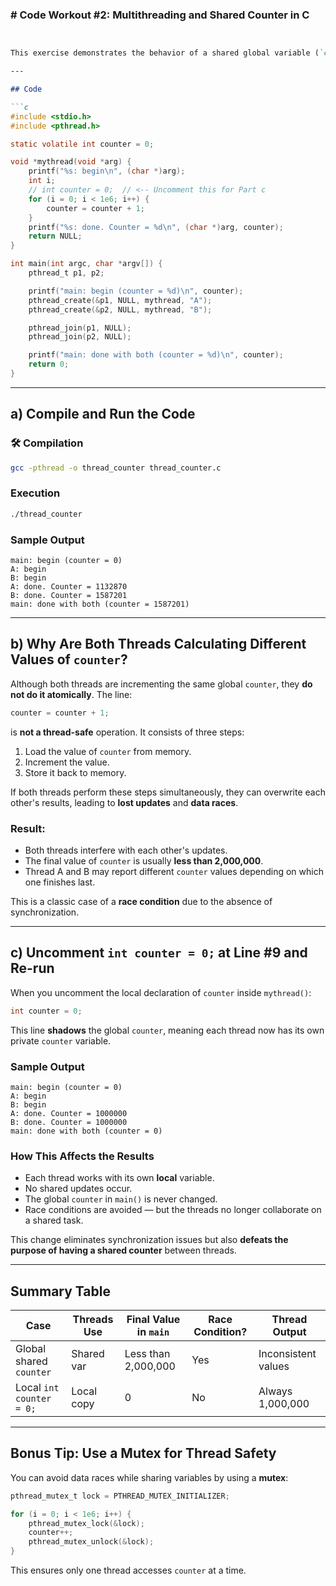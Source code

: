 ### # Code Workout #2: Multithreading and Shared Counter in C
```markdown


This exercise demonstrates the behavior of a shared global variable (`counter`) accessed by multiple threads in a multithreaded C program using `pthread`.

---

## Code

```c
#include <stdio.h>
#include <pthread.h>

static volatile int counter = 0;

void *mythread(void *arg) {
    printf("%s: begin\n", (char *)arg);
    int i;
    // int counter = 0;  // <-- Uncomment this for Part c
    for (i = 0; i < 1e6; i++) {
        counter = counter + 1;
    }
    printf("%s: done. Counter = %d\n", (char *)arg, counter);
    return NULL;
}

int main(int argc, char *argv[]) {
    pthread_t p1, p2;

    printf("main: begin (counter = %d)\n", counter);
    pthread_create(&p1, NULL, mythread, "A");
    pthread_create(&p2, NULL, mythread, "B");

    pthread_join(p1, NULL);
    pthread_join(p2, NULL);

    printf("main: done with both (counter = %d)\n", counter);
    return 0;
}
```

---

## a) Compile and Run the Code

### 🛠️ Compilation
```bash
gcc -pthread -o thread_counter thread_counter.c
```

### Execution
```bash
./thread_counter
```

### Sample Output
```
main: begin (counter = 0)
A: begin
B: begin
A: done. Counter = 1132870
B: done. Counter = 1587201
main: done with both (counter = 1587201)
```

---

## b) Why Are Both Threads Calculating Different Values of `counter`?

Although both threads are incrementing the same global `counter`, they **do not do it atomically**. The line:

```c
counter = counter + 1;
```

is **not a thread-safe** operation. It consists of three steps:
1. Load the value of `counter` from memory.
2. Increment the value.
3. Store it back to memory.

If both threads perform these steps simultaneously, they can overwrite each other's results, leading to **lost updates** and **data races**.

### Result:
- Both threads interfere with each other's updates.
- The final value of `counter` is usually **less than 2,000,000**.
- Thread A and B may report different `counter` values depending on which one finishes last.

This is a classic case of a **race condition** due to the absence of synchronization.

---

## c) Uncomment `int counter = 0;` at Line #9 and Re-run

When you uncomment the local declaration of `counter` inside `mythread()`:

```c
int counter = 0;
```

This line **shadows** the global `counter`, meaning each thread now has its own private `counter` variable.

### Sample Output
```
main: begin (counter = 0)
A: begin
B: begin
A: done. Counter = 1000000
B: done. Counter = 1000000
main: done with both (counter = 0)
```

### How This Affects the Results

- Each thread works with its own **local** variable.
- No shared updates occur.
- The global `counter` in `main()` is never changed.
- Race conditions are avoided — but the threads no longer collaborate on a shared task.

This change eliminates synchronization issues but also **defeats the purpose of having a shared counter** between threads.

---

##  Summary Table

| Case                          | Threads Use | Final Value in `main` | Race Condition? | Thread Output      |
|-------------------------------|-------------|------------------------|------------------|---------------------|
| Global shared `counter`       | Shared var  | Less than 2,000,000    |    Yes           | Inconsistent values |
| Local `int counter = 0;`      | Local copy  | 0                      |    No            | Always 1,000,000    |

---

##  Bonus Tip: Use a Mutex for Thread Safety

You can avoid data races while sharing variables by using a **mutex**:

```c
pthread_mutex_t lock = PTHREAD_MUTEX_INITIALIZER;

for (i = 0; i < 1e6; i++) {
    pthread_mutex_lock(&lock);
    counter++;
    pthread_mutex_unlock(&lock);
}
```

This ensures only one thread accesses `counter` at a time.


